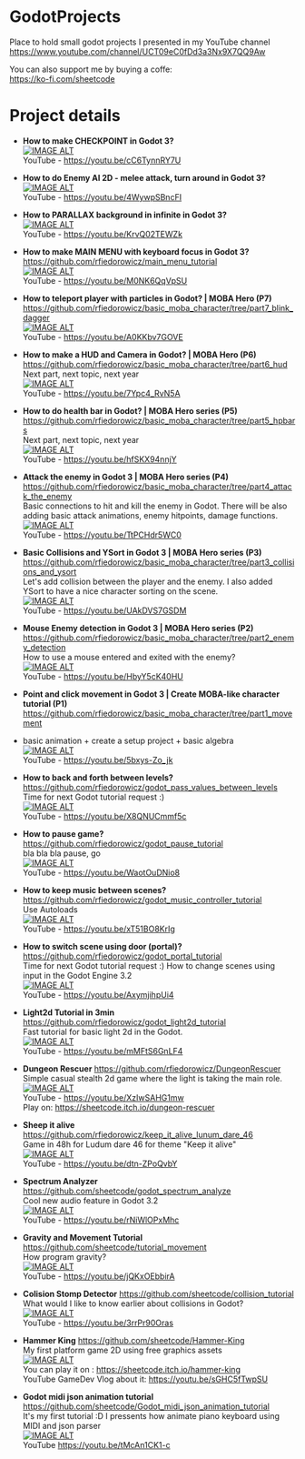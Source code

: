 # GodotProjects
Place to hold small godot projects I presented in my YouTube channel  
https://www.youtube.com/channel/UCT09eC0fDd3a3Nx9X7QQ9Aw

You can also support me by buying a coffe:  
https://ko-fi.com/sheetcode

# Project details  

- **How to make CHECKPOINT in Godot 3?**  
[![IMAGE ALT](https://img.youtube.com/vi/cC6TynnRY7U/0.jpg)](https://www.youtube.com/watch?v=cC6TynnRY7U)  
YouTube - https://youtu.be/cC6TynnRY7U

- **How to do Enemy AI 2D - melee attack, turn around in Godot 3?**  
[![IMAGE ALT](https://img.youtube.com/vi/4WywpSBncFI/0.jpg)](https://www.youtube.com/watch?v=4WywpSBncFI)  
YouTube - https://youtu.be/4WywpSBncFI

- **How to PARALLAX background in infinite in Godot 3?**  
[![IMAGE ALT](https://img.youtube.com/vi/KrvQ02TEWZk/0.jpg)](https://www.youtube.com/watch?v=KrvQ02TEWZk)  
YouTube - https://youtu.be/KrvQ02TEWZk 

- **How to make MAIN MENU with keyboard focus in Godot 3?**  https://github.com/rfiedorowicz/main_menu_tutorial  
[![IMAGE ALT](https://img.youtube.com/vi/M0NK6QqVpSU/0.jpg)](https://www.youtube.com/watch?v=M0NK6QqVpSU)  
YouTube - https://youtu.be/M0NK6QqVpSU    

- **How to teleport player with particles in Godot? | MOBA Hero (P7)**  https://github.com/rfiedorowicz/basic_moba_character/tree/part7_blink_dagger  
[![IMAGE ALT](https://img.youtube.com/vi/A0KKbv7GOVE/0.jpg)](https://www.youtube.com/watch?v=A0KKbv7GOVE)  
YouTube - https://youtu.be/A0KKbv7GOVE   

- **How to make a HUD and Camera in Godot? | MOBA Hero (P6)**  https://github.com/rfiedorowicz/basic_moba_character/tree/part6_hud  
Next part, next topic, next year   
[![IMAGE ALT](https://img.youtube.com/vi/7Ypc4_RvN5A/0.jpg)](https://www.youtube.com/watch?v=7Ypc4_RvN5A)  
YouTube - https://youtu.be/7Ypc4_RvN5A 

- **How to do health bar in Godot? | MOBA Hero series (P5)**  https://github.com/rfiedorowicz/basic_moba_character/tree/part5_hpbars  
Next part, next topic, next year   
[![IMAGE ALT](https://img.youtube.com/vi/hfSKX94nnjY/0.jpg)](https://www.youtube.com/watch?v=hfSKX94nnjY)  
YouTube - https://youtu.be/hfSKX94nnjY 

- **Attack the enemy in Godot 3 | MOBA Hero series (P4)**  https://github.com/rfiedorowicz/basic_moba_character/tree/part4_attack_the_enemy  
Basic connections to hit and kill the enemy in Godot. There will be also adding basic attack animations, enemy hitpoints, damage functions.  
[![IMAGE ALT](https://img.youtube.com/vi/TtPCHdr5WC0/0.jpg)](https://www.youtube.com/watch?v=TtPCHdr5WC0)  
YouTube - https://youtu.be/TtPCHdr5WC0 

- **Basic Collisions and YSort in Godot 3 | MOBA Hero series (P3)**  https://github.com/rfiedorowicz/basic_moba_character/tree/part3_collisions_and_ysort  
Let's add collision between the player and the enemy. I also added YSort to have a nice character sorting on the scene.  
[![IMAGE ALT](https://img.youtube.com/vi/UAkDVS7GSDM/0.jpg)](https://www.youtube.com/watch?v=UAkDVS7GSDM)  
YouTube - https://youtu.be/UAkDVS7GSDM 

- **Mouse Enemy detection in Godot 3 | MOBA Hero series (P2)**  https://github.com/rfiedorowicz/basic_moba_character/tree/part2_enemy_detection  
How to use a mouse entered and exited with the enemy?  
[![IMAGE ALT](https://img.youtube.com/vi/HbyY5cK40HU/0.jpg)](https://www.youtube.com/watch?v=HbyY5cK40HU)  
YouTube - https://youtu.be/HbyY5cK40HU

- **Point and click movement in Godot 3 | Create MOBA-like character tutorial (P1)**  https://github.com/rfiedorowicz/basic_moba_character/tree/part1_movement  
+ basic animation + create a setup project + basic algebra  
[![IMAGE ALT](https://img.youtube.com/vi/5bxys-Zo_jk/0.jpg)](https://www.youtube.com/watch?v=5bxys-Zo_jk)  
YouTube - https://youtu.be/5bxys-Zo_jk

- **How to back and forth between levels?**  https://github.com/rfiedorowicz/godot_pass_values_between_levels  
Time for next Godot tutorial request :)  
[![IMAGE ALT](https://img.youtube.com/vi/X8QNUCmmf5c/0.jpg)](https://www.youtube.com/watch?v=X8QNUCmmf5c)  
YouTube - https://youtu.be/X8QNUCmmf5c

- **How to pause game?**  https://github.com/rfiedorowicz/godot_pause_tutorial  
bla bla bla pause, go  
[![IMAGE ALT](https://img.youtube.com/vi/WaotOuDNio8/0.jpg)](https://www.youtube.com/watch?v=WaotOuDNio8 )  
YouTube - https://youtu.be/WaotOuDNio8   

- **How to keep music between scenes?**  https://github.com/rfiedorowicz/godot_music_controller_tutorial  
Use Autoloads  
[![IMAGE ALT](https://img.youtube.com/vi/xT51BO8KrIg/0.jpg)](https://www.youtube.com/watch?v=xT51BO8KrIg )  
YouTube - https://youtu.be/xT51BO8KrIg   

- **How to switch scene using door (portal)?**  https://github.com/rfiedorowicz/godot_portal_tutorial  
Time for next Godot tutorial request :) How to change scenes using input in the Godot Engine 3.2  
[![IMAGE ALT](https://img.youtube.com/vi/AxymjihpUi4/0.jpg)](https://www.youtube.com/watch?v=AxymjihpUi4 )  
YouTube - https://youtu.be/AxymjihpUi4   


- **Light2d Tutorial in 3min**  https://github.com/rfiedorowicz/godot_light2d_tutorial  
Fast tutorial for basic light 2d in the Godot.  
[![IMAGE ALT](https://img.youtube.com/vi/mMFtS6GnLF4/0.jpg)](https://www.youtube.com/watch?v=mMFtS6GnLF4 )  
YouTube - https://youtu.be/mMFtS6GnLF4   

- **Dungeon Rescuer**  https://github.com/rfiedorowicz/DungeonRescuer  
Simple casual stealth 2d game where the light is taking the main role.  
[![IMAGE ALT](https://img.youtube.com/vi/XzIwSAHG1mw/0.jpg)](https://www.youtube.com/watch?v=XzIwSAHG1mw)  
YouTube - https://youtu.be/XzIwSAHG1mw  
Play on: https://sheetcode.itch.io/dungeon-rescuer

- **Sheep it alive**  https://github.com/rfiedorowicz/keep_it_alive_lunum_dare_46  
Game in 48h for Ludum dare 46 for theme "Keep it alive"  
[![IMAGE ALT](https://img.youtube.com/vi/dtn-ZPoQvbY/0.jpg)](https://www.youtube.com/watch?v=dtn-ZPoQvbY)  
YouTube - https://youtu.be/dtn-ZPoQvbY

- **Spectrum Analyzer**  https://github.com/sheetcode/godot_spectrum_analyze  
Cool new audio feature in Godot 3.2  
[![IMAGE ALT](https://img.youtube.com/vi/rNiWlOPxMhc/0.jpg)](https://www.youtube.com/watch?v=rNiWlOPxMhc)  
YouTube - https://youtu.be/rNiWlOPxMhc

- **Gravity and Movement Tutorial**  https://github.com/sheetcode/tutorial_movement  
How program gravity?  
[![IMAGE ALT](https://img.youtube.com/vi/jQKxOEbbirA/0.jpg)](https://www.youtube.com/watch?v=jQKxOEbbirA)  
YouTube - https://youtu.be/jQKxOEbbirA

- **Colision Stomp Detector**  https://github.com/sheetcode/collision_tutorial  
What would I like to know earlier about collisions in Godot?   
[![IMAGE ALT](https://img.youtube.com/vi/3rrPr90Oras/0.jpg)](https://www.youtube.com/watch?v=3rrPr90Oras)  
YouTube - https://youtu.be/3rrPr90Oras

- **Hammer King**  https://github.com/sheetcode/Hammer-King  
My first platform game 2D using free graphics assets  
[![IMAGE ALT](https://img.youtube.com/vi/sGHC5fTwpSU/0.jpg)](https://www.youtube.com/watch?v=sGHC5fTwpSU)  
You can play it on : https://sheetcode.itch.io/hammer-king  
YouTube GameDev Vlog about it: https://youtu.be/sGHC5fTwpSU

- **Godot midi json animation tutorial**  https://github.com/sheetcode/Godot_midi_json_animation_tutorial  
  It's my first tutorial :D I pressents how animate piano keyboard using MIDI and json parser  
[![IMAGE ALT](https://img.youtube.com/vi/tMcAn1CK1-c/0.jpg)](https://www.youtube.com/watch?v=tMcAn1CK1-c)  
  YouTube https://youtu.be/tMcAn1CK1-c


